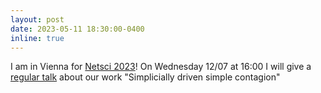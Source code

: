 ```yaml
---
layout: post
date: 2023-05-11 18:30:00-0400
inline: true
---
```


I am in Vienna for [Netsci 2023](https://netsci2023.wixsite.com/netsci2023)! On Wednesday 12/07 at 16:00 I will give a [regular talk](https://thomasrobiglio.github.io/assets/pdf/14A_Robiglio.pdf) about our work "Simplicially driven simple contagion"
  
